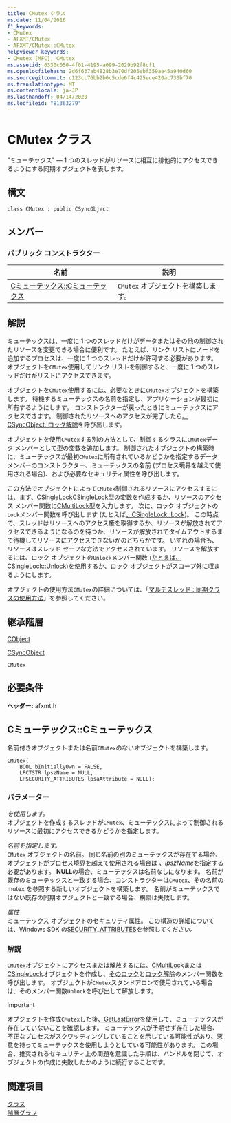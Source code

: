 ```yaml
---
title: CMutex クラス
ms.date: 11/04/2016
f1_keywords:
- CMutex
- AFXMT/CMutex
- AFXMT/CMutex::CMutex
helpviewer_keywords:
- CMutex [MFC], CMutex
ms.assetid: 6330c050-4f01-4195-a099-2029b92f8cf1
ms.openlocfilehash: 2d6f637ab4828b3e70df205ebf359ae45a940d60
ms.sourcegitcommit: c123cc76bb2b6c5cde6f4c425ece420ac733bf70
ms.translationtype: MT
ms.contentlocale: ja-JP
ms.lasthandoff: 04/14/2020
ms.locfileid: "81363279"
---
```

# <a name="cmutex-class"></a>CMutex クラス

"ミューテックス" — 1 つのスレッドがリソースに相互に排他的にアクセスできるようにする同期オブジェクトを表します。

## <a name="syntax"></a>構文

```
class CMutex : public CSyncObject
```

## <a name="members"></a>メンバー

### <a name="public-constructors"></a>パブリック コンストラクター

|名前|説明|
|----------|-----------------|
|[Cミューテックス::Cミューテックス](#cmutex)|`CMutex` オブジェクトを構築します。|

## <a name="remarks"></a>解説

ミューテックスは、一度に 1 つのスレッドだけがデータまたはその他の制御されたリソースを変更できる場合に便利です。 たとえば、リンク リストにノードを追加するプロセスは、一度に 1 つのスレッドだけが許可する必要があります。 オブジェクトを`CMutex`使用してリンク リストを制御すると、一度に 1 つのスレッドだけがリストにアクセスできます。

オブジェクトを`CMutex`使用するには、必要なときに`CMutex`オブジェクトを構築します。 待機するミューテックスの名前を指定し、アプリケーションが最初に所有するようにします。 コンストラクターが戻ったときにミューテックスにアクセスできます。 制御されたリソースへのアクセスが完了したら[、CSyncObject::ロック解除](../../mfc/reference/csyncobject-class.md#unlock)を呼び出します。

オブジェクトを使用`CMutex`する別の方法として、制御するクラスに`CMutex`データ メンバーとして型の変数を追加します。 制御されたオブジェクトの構築時に、ミューテックスが最初`CMutex`に所有されているかどうかを指定するデータ メンバーのコンストラクター、ミューテックスの名前 (プロセス境界を越えて使用される場合)、および必要なセキュリティ属性を呼び出します。

この方法でオブジェクトによって`CMutex`制御されるリソースにアクセスするには、まず、CSingleLock[CSingleLock](../../mfc/reference/csinglelock-class.md)型の変数を作成するか、リソースのアクセス メンバー関数に[CMultiLock](../../mfc/reference/cmultilock-class.md)型を入力します。 次に、ロック オブジェクトの`Lock`メンバー関数を呼び出します (たとえば[、CSingleLock::Lock](../../mfc/reference/csinglelock-class.md#lock))。 この時点で、スレッドはリソースへのアクセス権を取得するか、リソースが解放されてアクセスできるようになるのを待つか、リソースが解放されてタイムアウトするまで待機してリソースにアクセスできないかのどちらかです。 いずれの場合も、リソースはスレッド セーフな方法でアクセスされています。 リソースを解放するには、ロック オブジェクトの`Unlock`メンバー関数 ([たとえば、CSingleLock::Unlock)](../../mfc/reference/csinglelock-class.md#unlock)を使用するか、ロック オブジェクトがスコープ外に収まるようにします。

オブジェクトの使用方法`CMutex`の詳細については、「[マルチスレッド : 同期クラスの使用方法](../../parallel/multithreading-how-to-use-the-synchronization-classes.md)」を参照してください。

## <a name="inheritance-hierarchy"></a>継承階層

[CObject](../../mfc/reference/cobject-class.md)

[CSyncObject](../../mfc/reference/csyncobject-class.md)

`CMutex`

## <a name="requirements"></a>必要条件

**ヘッダー:** afxmt.h

## <a name="cmutexcmutex"></a><a name="cmutex"></a>Cミューテックス::Cミューテックス

名前付きオブジェクトまたは名前`CMutex`のないオブジェクトを構築します。

```
CMutex(
    BOOL bInitiallyOwn = FALSE,
    LPCTSTR lpszName = NULL,
    LPSECURITY_ATTRIBUTES lpsaAttribute = NULL);
```

### <a name="parameters"></a>パラメーター

*を使用します。*<br/>
オブジェクトを作成するスレッドが`CMutex`、ミューテックスによって制御されるリソースに最初にアクセスできるかどうかを指定します。

*名前を指定します。*<br/>
`CMutex` オブジェクトの名前。 同じ名前の別のミューテックスが存在する場合、オブジェクトがプロセス境界を越えて使用される場合は *、lpszName*を指定する必要があります。 **NULL**の場合、ミューテックスは名前なしになります。 名前が既存のミューテックスと一致する場合、コンストラクターは`CMutex`、その名前の mutex を参照する新しいオブジェクトを構築します。 名前がミューテックスではない既存の同期オブジェクトと一致する場合、構築は失敗します。

*属性*<br/>
ミューテックス オブジェクトのセキュリティ属性。 この構造の詳細については、Windows SDK の[SECURITY_ATTRIBUTES](/previous-versions/windows/desktop/legacy/aa379560\(v=vs.85\))を参照してください。

### <a name="remarks"></a>解説

`CMutex`オブジェクトにアクセスまたは解放するには[、CMultiLock](../../mfc/reference/cmultilock-class.md)または[CSingleLock](../../mfc/reference/csinglelock-class.md)オブジェクトを作成し、[そのロック](../../mfc/reference/csinglelock-class.md#lock)と[ロック解除](../../mfc/reference/csinglelock-class.md#unlock)のメンバー関数を呼び出します。 オブジェクトが`CMutex`スタンドアロンで使用されている場合は、そのメンバー関数`Unlock`を呼び出して解放します。

> [!IMPORTANT]
> オブジェクトを作成`CMutex`した後[、GetLastError](/windows/win32/api/errhandlingapi/nf-errhandlingapi-getlasterror)を使用して、ミューテックスが存在していないことを確認します。 ミューテックスが予期せず存在した場合、不正なプロセスがスクワッティングしていることを示している可能性があり、悪意を持ってミューテックスを使用しようとしている可能性があります。 この場合、推奨されるセキュリティ上の問題を意識した手順は、ハンドルを閉じて、オブジェクトの作成に失敗したかのように続行することです。

## <a name="see-also"></a>関連項目

[クラス](../../mfc/reference/csyncobject-class.md)<br/>
[階層グラフ](../../mfc/hierarchy-chart.md)

